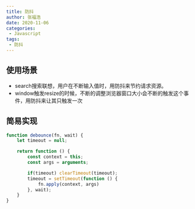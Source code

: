 ```yaml
---
title: 防抖
author: 张福浩
date: 2020-11-06
categories:
 - Javascript
tags:
 - 防抖
---
```


## 使用场景

- search搜索联想，用户在不断输入值时，用防抖来节约请求资源。
- window触发resize的时候，不断的调整浏览器窗口大小会不断的触发这个事件，用防抖来让其只触发一次

## 简易实现

```js
function debounce(fn, wait) {
	let timeout = null;

	return function () {
		const context = this;
		const args = arguments;

		if(timeout) clearTimeout(timeout);
		timeout = setTimeout(function () {
			fn.apply(context, args)
		}, wait);
	}
}
```
